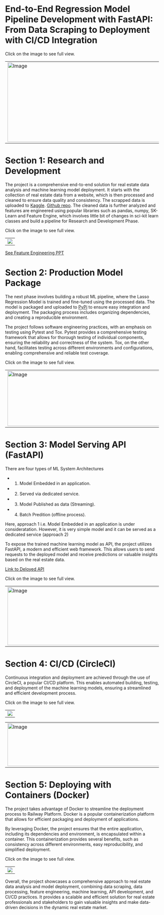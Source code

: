 # End-to-End Regression Model Pipeline Development with FastAPI: From Data Scraping to Deployment with CI/CD Integration

Click on the image to see full view.
<table style="width:100%">
<tr>
  <td><img src="https://i.imgur.com/n8tEwXy.png" alt="Image" width="550px" height=260px/></td>
  <td><img src="https://i.imgur.com/ErYjDFz.png" alt="Image" width="550px" height=260px/></td>
  </tr>
</table>

# Section 1: Research and Development

The project is a comprehensive end-to-end solution for real estate data analysis and machine learning model deployment. It starts with the collection of real estate data from a website, which is then processed and cleaned to ensure data quality and consistency. The scrapped data is uploaded to [Kaggle](https://www.kaggle.com/datasets/mazhar01/real-state-website-data). [Github repo](https://github.com/mm-mazhar/Scraping-Zameen.com). The cleaned data is further analyzed and features are engineered using popular libraries such as pandas, numpy, SK-Learn and Feature Engine, which involves little bit of changes in sci-kit learn classes and build a pipeline for Research and Development Phase.

Click on the image to see full view.
<table style="width:100%; align=center">
<tr>
  <td><img src="https://i.imgur.com/tFl5pxt.png" /></td>
  <!-- <td><img src="https://i.imgur.com/hBVPlLm.png" alt="Image" width="560px" height=260px/></td> -->
</tr>
</table>

[See Feature Engineering PPT](https://github.com/mm-mazhar/Deploying-ML-Lasso-Regression-Model/blob/main/feature_engineering_ppt/PPT_FeatureEngineering.pdf)

# Section 2: Production Model Package

The next phase involves building a robust ML pipeline, where the Lasso Regression Model is trained and fine-tuned using the processed data. The model is packaged and uploaded to [PyPi](https://pypi.org/project/lasso-regression-model/) to ensure easy integration and deployment. The packaging process includes organizing dependencies, and creating a reproducible environment.

The project follows software engineering practices, with an emphasis on testing using Pytest and Tox. Pytest provides a comprehensive testing framework that allows for thorough testing of individual components, ensuring the reliability and correctness of the system. Tox, on the other hand, facilitates testing across different environments and configurations, enabling comprehensive and reliable test coverage.

Click on the image to see full view.
<table style="width:100%; align=center">
<tr>
  <td><img src="https://i.imgur.com/LaKEGVc.png" alt="Image" width="570px" height=180px/></td>
  <td><img src="https://i.imgur.com/o6lW6XL.png" alt="Image" width="570px" height=180px/></td>
  <td><img src="https://i.imgur.com/7KNhQdl.png" alt="Image" width="570px" height=180px/></td>
</tr>
</table>

# Section 3: Model Serving API (FastAPI)
There are four types of ML System Architectures
- 1. Model Embedded in an application.
- 2. Served via dedicated service.
- 3. Model Published as data (Streaming).
- 4. Batch Predition (offline process).

Here, approach 1 i.e. Model Embedded in an application is under consideratation. However, it is very simple model and it can be served as a dedicated service (approach 2)

To expose the trained machine learning model as API, the project utilizes FastAPI, a modern and efficient web framework. This allows users to send requests to the deployed model and receive predictions or valuable insights based on the real estate data.

[Link to Deloyed API](https://tame-hook-production.up.railway.app/docs#/default/predict_api_v1_predict_post)

Click on the image to see full view.
<table style="width:100%; align=center">
<tr>
<td><img src="https://i.imgur.com/QN2iFYX.png" alt="Image" width="570px"  height=190px/></td>
<td><img src="https://i.imgur.com/5yARjOK.png" alt="Image" width="570px" height=190px/></td>
</tr>
</table>

# Section 4: CI/CD (CircleCI)

Continuous integration and deployment are achieved through the use of CircleCI, a popular CI/CD platform. This enables automated building, testing, and deployment of the machine learning models, ensuring a streamlined and efficient development process.

Click on the image to see full view.
<table style="width:100%; align=center">
<tr>
  <td><img src="https://i.imgur.com/YYK0hpH.png" /></td>
</tr>
</table>
<table style="width:100%; align=center">
<tr>
  <td><img src="https://i.imgur.com/6VgrYDU.png" alt="Image" width="570px" height=140px/></td>
  <td><img src="https://i.imgur.com/W30TQs5.png" alt="Image" width="570px" height=140px/></td>
  <td><img src="https://i.imgur.com/zqXTSkz.png" alt="Image" width="570px" height=140px/></td>
  <td><img src="https://i.imgur.com/8dHAlyd.png" alt="Image" width="570px" height=140px/></td>
</tr>
</table>

# Section 5: Deploying with Containers (Docker)

The project takes advantage of Docker to streamline the deployment process to Railway Platform. Docker is a popular containerization platform that allows for efficient packaging and deployment of applications.

By leveraging Docker, the project ensures that the entire application, including its dependencies and environment, is encapsulated within a container. This containerization provides several benefits, such as consistency across different environments, easy reproducibility, and simplified deployment.

Click on the image to see full view.
<table style="width:100%; align=center">
<tr>
  <td><img src="https://i.imgur.com/4MSniph.png" /></td>
</tr>
</table>

Overall, the project showcases a comprehensive approach to real estate data analysis and model deployment, combining data scraping, data processing, feature engineering, machine learning, API development, and CI/CD practices. It provides a scalable and efficient solution for real estate professionals and stakeholders to gain valuable insights and make data-driven decisions in the dynamic real estate market.